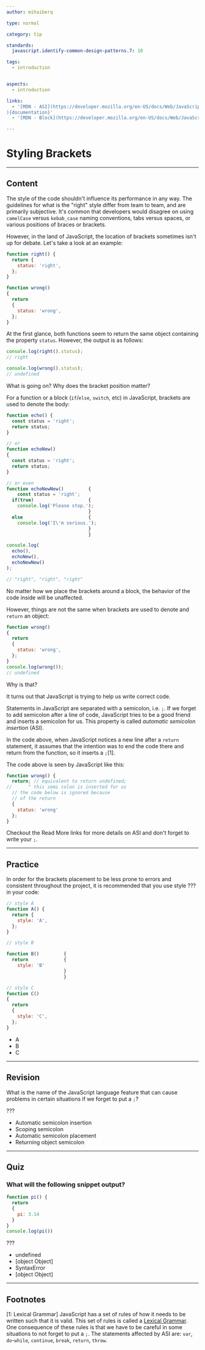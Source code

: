 ```yaml
---
author: mihaiberq

type: normal

category: tip

standards:
  javascript.identify-common-design-patterns.7: 10

tags:
  - introduction


aspects:
  - introduction

links:
  - '[MDN - ASI](https://developer.mozilla.org/en-US/docs/Web/JavaScript/Reference/Lexical_grammar#Automatic_semicolon_insertion
){documentation}'
  - '[MDN - Block](https://developer.mozilla.org/en-US/docs/Web/JavaScript/Reference/Statements/block){documentation}

---
```

# Styling Brackets

---
## Content

The style of the code shouldn't influence its performance in any way. The guidelines for what is the "right" style differ from team to team, and are primarily subjective. It's common that developers would disagree on using `camelCase` versus `kebab_case` naming conventions, tabs versus spaces, or various positions of braces or brackets. 

However, in the land of JavaScript, the location of brackets sometimes isn't up for debate. Let's take a look at an example:

```javascript
function right() {
  return {
    status: 'right',
  };
}

function wrong()
{
  return
  {
    status: 'wrong',
  };
}
```

At the first glance, both functions seem to return the same object containing the property `status`. However, the output is as follows:

```javascript
console.log(right().status);
// right

console.log(wrong().status);
// undefined
```

What is going on? Why does the bracket position matter?

For a function or a block (`if`/`else`, `switch`, etc) in JavaScript, brackets are used to denote the body:

```javascript
function echo() {
  const status = 'right';
  return status;
}

// or
function echoNew()
{
  const status = 'right';
  return status;
}

// or even
function echoNewNew()         {
    const status = 'right';
  if(true)                    {
    console.log('Please stop.');
                              }
  else                        {
    console.log('I\'m serious.');
                              }
                              }

console.log(
  echo(),
  echoNew(),
  echoNewNew()
);

// "right", "right", "right"
```

No matter how we place the brackets around a block, the behavior of the code inside will be unaffected.

However, things are not the same when brackets are used to denote and `return` an object:

```javascript
function wrong()
{
  return
  {
    status: 'wrong',
  };
}
console.log(wrong());
// undefined
```

Why is that?

It turns out that JavaScript is trying to help us write correct code. 

Statements in JavaScript are separated with a semicolon, i.e. `;`. If we forget to add semicolon after a line of code, JavaScript tries to be a good friend and inserts a semicolon for us. This property is called *automatic semicolon insertion* (ASI). 

In the code above, when JavaScript notices a new line after a `return` statement, it assumes that the intention was to end the code there and return from the function, so it inserts a `;`[1].

The code above is seen by JavaScript like this:

```javascript
function wrong() {
  return; // equivalent to return undefined;
//      ^ this semi colon is inserted for us
  // the code below is ignored because
  // of the return
  {
    status: 'wrong'
  };
}
```

Checkout the Read More links for more details on ASI and don't forget to write your `;`.

---
## Practice

In order for the brackets placement to be less prone to errors and consistent throughout the project, it is recommended that you use style ??? in your code:

```javascript
// style A
function A() {
  return {
    style: 'A',
  };
}

// style B

function B()         {
  return             {
    style: 'B'
                     }
                     }

// style C
function C()
{
  return
  {
    style: 'C',
  };
}
```

* A
* B
* C

---
## Revision

What is the name of the JavaScript language feature that can cause problems in certain situations if we forget to put a `;`?

???


* Automatic semicolon insertion
* Scoping semicolon
* Automatic semicolon placement
* Returning object semicolon

---
## Quiz 

### What will the following snippet output?

```javascript
function pi() {
  return
  {
    pi: 3.14
  }
}
console.log(pi())
```

 ???

* undefined
* [object Object]
* SyntaxError
* [object Object]

---
## Footnotes

[1: Lexical Grammar] JavaScript has a set of rules of how it needs to be written such that it is valid. This set of rules is called a [Lexical Grammar](https://developer.mozilla.org/en-US/docs/Web/JavaScript/Reference/Lexical_grammar). One consequence of these rules is that we have to be careful in some situations to not forget to put a `;`. The statements affected by ASI are: `var`, `do`-`while`, `continue`, `break`, `return`, `throw`.

